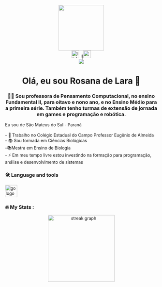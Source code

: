<div align="center">
  <img height="150" src="https://camo.githubusercontent.com/62da68eb62b1e5f175f7d1f0191dd89a653d7908feb22d37d4a0ab07365d6791/68747470733a2f2f6d656469612e67697068792e636f6d2f6d656469612f4d3967624264396e6244724f5475314d71782f67697068792e676966"  />
</div>
<div align="center">
  <img src="https://img.shields.io/static/v1?message=LinkedIn&logo=linkedin&label=&color=0077B5&logoColor=white&labelColor=&style=for-the-badge" height="25" alt="linkedin logo"  />
 ![<img src="https://img.shields.io/static/v1?message=Youtube&logo=youtube&label=&color=FF0000&logoColor=white&labelColor=&style=for-the-badge" height="25" alt="youtube logo"](https://www.youtube.com/@MyRosaninha/)
  <img src="https://img.shields.io/static/v1?message=Twitter&logo=twitter&label=&color=1DA1F2&logoColor=white&labelColor=&style=for-the-badge" height="25" alt="twitter logo"  />
</div>
<div align="center">
  <img src="![visitors]https://visitor-badge.laobi.icu/badge?page_id=page.id=ProfessoraRo.id" />
</div>
<h1 align="center">Olá, eu sou Rosana de Lara 👋</h1>
<h3 align="center">👩‍💻  Sou professora de Pensamento Computacional, no ensino Fundamental II, para oitavo e nono ano, e no Ensino Médio para a primeira série. Também tenho turmas de extensão de jornada em games e programação e robótica.</h3>

<p align="left">Eu sou de São Mateus do Sul - Paraná<br><br>- 🔭 Trabalho no Colégio Estadual do Campo Professor Eugênio de Almeida<br>- 📚 Sou formada em Ciências Biológicas<br>-📚Mestra em Ensino de Biologia<br>- ⚡ Em meu tempo livre estou investindo na formação para programação, análise e desenvolvimento de sistemas<br></p>

<h3 align="left">🛠 Language and tools</h3>

<div align="left">
  <img src="https://cdn.jsdelivr.net/gh/devicons/devicon/icons/go/go-original-wordmark.svg" height="40" alt="go logo"  />
</div>
<h3 align="left">🔥   My Stats :</h3>
<div align="center">
  <img src="https://streak-stats.demolab.com?user=ProfessoraRo&locale=en&mode=daily&theme=dark&hide_border=false&border_radius=5&order=3" height="220" alt="streak graph"  />
</div>

